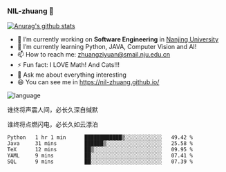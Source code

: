### NIL-zhuang 👋

<!--
**NIL-zhuang/NIL-zhuang** is a ✨ _special_ ✨ repository because its `README.md` (this file) appears on your GitHub profile.

Here are some ideas to get you started:

- 🔭 I’m currently working on ...
- 🌱 I’m currently learning ...
- 👯 I’m looking to collaborate on ...
- 🤔 I’m looking for help with ...
- 💬 Ask me about ...
- 📫 How to reach me: ...
- 😄 Pronouns: ...
- ⚡ Fun fact: ...
-->

[![Anurag's github stats](https://github-readme-stats.vercel.app/api?username=NIL-zhuang)](https://github.com/anuraghazra/github-readme-stats)

- 🔭 I’m currently working on **Software Engineering** in [Nanjing University](https://www.nju.edu.cn/)
- 🌱 I’m currently learning Python, JAVA, Computer Vision and AI!
- 📫 How to reach me: zhuangziyuan@smail.nju.edu.cn
- ⚡ Fun fact: I LOVE Math! And Cats!!!
- 💬 Ask me about everything interesting
- 😄 You can see me in https://nil-zhuang.github.io/

![language](https://github-readme-stats.vercel.app/api/top-langs/?username=NIL-zhuang&hide=TeX&layout=compact&theme=dark)

谁终将声震人间，必长久深自缄默

谁终将点燃闪电，必长久如云漂泊

<!--START_SECTION:waka-->
```text
Python   1 hr 1 min      ████████████▒░░░░░░░░░░░░   49.42 % 
Java     31 mins         ██████▒░░░░░░░░░░░░░░░░░░   25.58 % 
TeX      12 mins         ██▒░░░░░░░░░░░░░░░░░░░░░░   09.95 % 
YAML     9 mins          ██░░░░░░░░░░░░░░░░░░░░░░░   07.41 % 
SQL      9 mins          ██░░░░░░░░░░░░░░░░░░░░░░░   07.39 % 
```
<!--END_SECTION:waka-->
